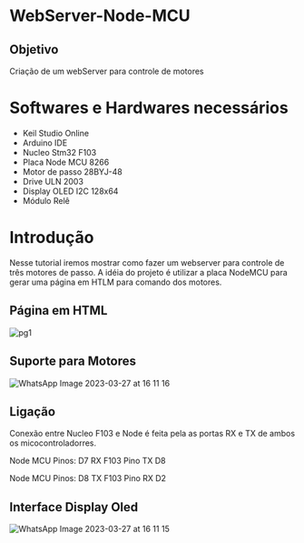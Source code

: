 # WebServer-Node-MCU

## Objetivo

Criação de um webServer para controle de motores

# Softwares e Hardwares necessários 
* Keil Studio Online
* Arduino IDE
* Nucleo Stm32 F103
* Placa Node MCU 8266
* Motor de passo 28BYJ-48
* Drive ULN 2003
* Display OLED I2C 128x64
* Módulo Relê

# Introdução 
Nesse tutorial iremos mostrar como fazer um webserver para controle de três motores de passo. A idéia do projeto é utilizar a placa NodeMCU para gerar uma página em HTLM para comando dos motores.

## Página em HTML 

![pg1](https://user-images.githubusercontent.com/60757810/228042894-d3867996-4fbd-46d7-93c8-b4b0ee577738.JPG)

## Suporte para Motores
![WhatsApp Image 2023-03-27 at 16 11 16](https://user-images.githubusercontent.com/60757810/228043498-176e275d-263d-4bd2-afbb-09bb3a1bd9a0.jpeg)

## Ligação 
Conexão entre Nucleo F103 e Node é feita pela as portas RX e TX de ambos os micocontroladorres. 

Node MCU Pinos: D7 RX  F103 Pino TX D8

Node MCU Pinos: D8 TX  F103 Pino RX D2

## Interface Display Oled

![WhatsApp Image 2023-03-27 at 16 11 15](https://user-images.githubusercontent.com/60757810/228044194-fe5069d3-4e70-4162-baed-d867583d308f.jpeg)
